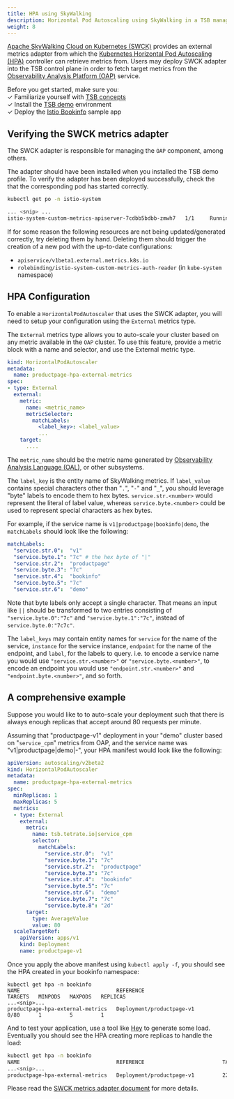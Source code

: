 ```yaml
---
title: HPA using SkyWalking
description: Horizontal Pod Autoscaling using SkyWalking in a TSB managed cluster
weight: 8
---
```


[Apache SkyWalking Cloud on Kubernetes (SWCK)](https://github.com/apache/skywalking-swck) provides an external metrics adapter from which the [Kubernetes Horizontal Pod Autoscaling (HPA)](https://kubernetes.io/docs/tasks/run-application/horizontal-pod-autoscale/) controller can retrieve metrics from. Users may deploy SWCK adapter into the TSB control plane in order to fetch target metrics from the [Observability Analysis Platform (OAP)](https://skywalking.apache.org/docs/main/latest/en/concepts-and-designs/backend-overview/) service.

Before you get started, make sure you: <br />
✓ Familiarize yourself with [TSB concepts](../concepts/toc) <br />
✓ Install the [TSB demo](../setup/self_managed/demo-installation) environment <br />
✓ Deploy the [Istio Bookinfo](../quickstart/deploy_sample_app) sample app <br />

## Verifying the SWCK metrics adapter

The SWCK adapter is responsible for managing the `OAP` component, among others.

The adapter should have been installed when you installed the TSB demo profile.
To verify the adapter has been deployed successfully, check the that the
corresponding pod has started correctly.

```bash
kubectl get po -n istio-system

... <snip> ...
istio-system-custom-metrics-apiserver-7cdbb5bdbb-zmwh7   1/1     Running   0    5m54s
```

If for some reason the following resources are not being updated/generated correctly,
try deleting them by hand. Deleting them should trigger the creation of a new pod
with the up-to-date configurations:

* `apiservice/v1beta1.external.metrics.k8s.io`
* `rolebinding/istio-system-custom-metrics-auth-reader` (in `kube-system` namespace)

## HPA Configuration

To enable a `HorizontalPodAutoscaler` that uses the SWCK adapter, you will need to
setup your configuration using the `External` metrics type.

The `External` metrics type allows you to auto-scale your cluster based on any metric
available in the `OAP` cluster. To use this feature, provide a metric block with a
name and selector, and use the External metric type.

```yaml
kind: HorizontalPodAutoscaler
metadata:
  name: productpage-hpa-external-metrics
spec:
- type: External
  external:
    metric:
      name: <metric_name>
      metricSelector:
        matchLabels:
          <label_key>: <label_value>
          ...
    target:
      ....
```

The `metric_name` should be the metric name generated by [Observability Analysis Language (OAL)](https://skywalking.apache.org/docs/main/latest/en/concepts-and-designs/oal/), or other subsystems.

The `label_key` is the entity name of SkyWalking metrics. If `label_value` contains special
characters other than "`.`", "`-`" and "`_`", you should leverage "byte" labels to encode them to
hex bytes. `service.str.<number>` would represent the literal of label value, whereas
`service.byte.<number>` could be used to represent special characters as hex bytes.

For example, if the service name is `v1|productpage|bookinfo|demo`, the `matchLabels` should
look like the following:

```yaml
matchLabels:
  "service.str.0":  "v1"
  "service.byte.1": "7c" # the hex byte of "|"
  "service.str.2":  "productpage"
  "service.byte.3": "7c"
  "service.str.4":  "bookinfo"
  "service.byte.5": "7c"
  "service.str.6":  "demo"
```

Note that byte labels only accept a single character. That means an input like `||` should be transformed to two entries consisting of `"service.byte.0":"7c"` and `"service.byte.1":"7c"`, instead of `service.byte.0:"7c7c"`.

The `label_keys` may contain entity names for `service` for the name of the service, `instance` for the service instance, `endpoint` for the name of the endpoint, and `label`, for the labels to query. i.e. to encode a service name you would use `"service.str.<number>"` or `"service.byte.<number>"`, to encode an endpoint you would use `"endpoint.str.<number>"` and `"endpoint.byte.<number>"`, and so forth.

## A comprehensive example

Suppose you would like to to auto-scale your deployment such that there is always enough replicas that accept around 80 requests per minute. 

Assuming that "productpage-v1" deployment in your "demo" cluster based on "`service_cpm`" metrics from OAP, and the service name was "v1|productpage|demo|-", your HPA manifest would look like the following:

```yaml
apiVersion: autoscaling/v2beta2
kind: HorizontalPodAutoscaler
metadata:
  name: productpage-hpa-external-metrics
spec:
  minReplicas: 1
  maxReplicas: 5
  metrics:
  - type: External
    external:
      metric:
        name: tsb.tetrate.io|service_cpm
        selector:
          matchLabels:
            "service.str.0":  "v1"
            "service.byte.1": "7c"
            "service.str.2":  "productpage"
            "service.byte.3": "7c"
            "service.str.4":  "bookinfo"
            "service.byte.5": "7c"
            "service.str.6":  "demo"
            "service.byte.7": "7c"
            "service.byte.8": "2d"
      target:
        type: AverageValue
        value: 80
  scaleTargetRef:
    apiVersion: apps/v1
    kind: Deployment
    name: productpage-v1
```

Once you apply the above manifest using `kubectl apply -f`, you should see the HPA created in your bookinfo namespace:

```bas
kubectl get hpa -n bookinfo
NAME                               REFERENCE                         TARGETS   MINPODS   MAXPODS   REPLICAS   
...<snip>...
productpage-hpa-external-metrics   Deployment/productpage-v1         0/80      1         5         1        
```

And to test your application, use a tool like [Hey](https://github.com/rakyll/hey) to generate some load.
Eventually you should see the HPA creating more replicas to handle the load:

```bash
kubectl get hpa -n bookinfo
NAME                               REFERENCE                         TARGETS   MINPODS   MAXPODS   REPLICAS   
...<snip>...
productpage-hpa-external-metrics   Deployment/productpage-v1         2252/80   1         10        4  
```



Please read the [SWCK metrics adapter document](https://github.com/apache/skywalking-swck/blob/0.3.0/docs/custom-metrics-adapter) for more details.


